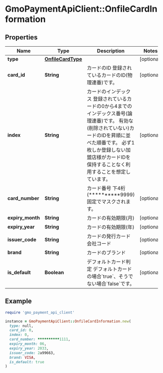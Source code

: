 # GmoPaymentApiClient::OnfileCardInformation

## Properties

| Name | Type | Description | Notes |
| ---- | ---- | ----------- | ----- |
| **type** | [**OnfileCardType**](OnfileCardType.md) |  | [optional] |
| **card_id** | **String** | カードのID   登録されているカードのID(物理連番)です。  | [optional] |
| **index** | **String** | カードのインデックス   登録されているカードの0から4までのインデックス番号(論理連番)です。   有効な(削除されていない)カードのIDを昇順に並べた順番です。   必ず1枚しか登録しない加盟店様がカードIDを保持することなく利用することを想定しています。  | [optional] |
| **card_number** | **String** | カード番号   下4桁(**********9999)固定でマスクされます。  | [optional] |
| **expiry_month** | **String** | カードの有効期限(月) | [optional] |
| **expiry_year** | **String** | カードの有効期限(年) | [optional] |
| **issuer_code** | **String** | カードの発行カード会社コード | [optional] |
| **brand** | **String** | カードのブランド | [optional] |
| **is_default** | **Boolean** | デフォルトカード判定   デフォルトカードの場合&#x60;true&#x60;、そうでない場合&#x60;false&#x60;です。  | [optional] |

## Example

```ruby
require 'gmo_payment_api_client'

instance = GmoPaymentApiClient::OnfileCardInformation.new(
  type: null,
  card_id: 0,
  index: 0,
  card_number: **********1111,
  expiry_month: 06,
  expiry_year: 2033,
  issuer_code: 2a99663,
  brand: VISA,
  is_default: true
)
```

